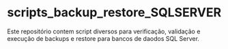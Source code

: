 # scripts_backup_restore_SQLSERVER
Este repositório contem script diversos para verificação, validação e execução de backups e restore para bancos de daodos SQL Server. 

